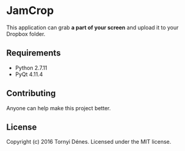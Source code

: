 # JamCrop

This application can grab **a part of your screen** and upload it to your Dropbox folder.

## Requirements

* Python 2.7.11
* PyQt 4.11.4

## Contributing

Anyone can help make this project better.

## License

Copyright (c) 2016 Tornyi Dénes. Licensed under the MIT license.